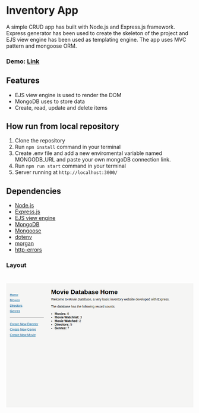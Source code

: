 # **Inventory App**

A simple CRUD app has built with Node.js and Express.js framework. Express generator has been used to create the skeleton of the project and EJS view engine has been used as templating engine. The app uses MVC pattern and mongoose ORM.

### Demo: [Link]()

## Features

-   EJS view engine is used to render the DOM
-   MongoDB uses to store data
-   Create, read, update and delete items

## How run from local repository

1. Clone the repository
2. Run `npm install` command in your terminal
3. Create .env file and add a new enviromental variable named MONGODB_URL and paste your own mongoDB connection link.
4. Run `npm run start` command in your terminal
5. Server running at `http://localhost:3000/`

## Dependencies

-   [Node.js](https://nodejs.org/en)
-   [Express.js](https://expressjs.com/)
-   [EJS view engine](https://ejs.co/)
-   [MongoDB](https://www.mongodb.com/)
-   [Mongoose](https://mongoosejs.com/)
-   [dotenv](https://www.npmjs.com/package/dotenv)
-   [morgan](https://www.npmjs.com/package/morgan)
-   [http-errors](https://www.npmjs.com/package/http-errors)

### Layout

# ![layout picture](https://github.com/ev0clu/express-inventory-app/blob/main/layout.png?raw=true)
